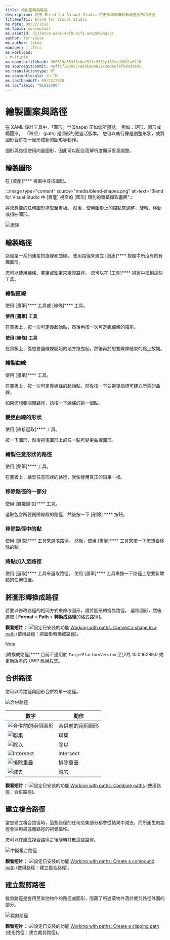 ```yaml
---
title: 繪製圖案與路徑
description: 使用 Blend for Visual Studio 將更多詳細資料新增至圖形和路徑
titleSuffix: Blend for Visual Studio
ms.date: 09/22/2020
ms.topic: conceptual
ms.assetid: d5378c59-e2e5-49f0-91f1-aa82d984a33c
author: TerryGLee
ms.author: tglee
manager: jillfra
ms.workload:
- multiple
ms.openlocfilehash: 368619a55316e0af59fc5351e187ced8892a6116
ms.sourcegitcommit: 4affcf2830337e6aba84621c3eda5faf5d0d4a01
ms.translationtype: MT
ms.contentlocale: zh-TW
ms.lasthandoff: 09/23/2020
ms.locfileid: "91022500"
---
```

# <a name="draw-shapes-and-paths"></a>繪製圖案與路徑

在 XAML 設計工具中，「圖形」**(Shape) 正如您所預期。 例如：矩形、圓形或橢圓形。 *「路徑」* (path) 是圖形的更靈活版本。 您可以執行像是調整形狀，或將圖形合併在一起形成新的圖形等動作。

圖形與路徑使用向量圖形，因此可以配合高解析度顯示妥善調整。

## <a name="draw-a-shape"></a>繪製圖形

在 [資產]**** 視窗中尋找圖形。

:::image type="content" source="media/blend-shapes.png" alt-text="Blend for Visual Studio 中 [資產] 視窗的 [圖形] 類別的螢幕擷取畫面":::

將您想要的任何圖形拖曳至畫板。 然後，使用圖形上的控點來調整、旋轉、移動或扭曲圖形。

![處理](../designers/media/84261e83-3091-4490-ab58-4218b188439e.png)

## <a name="draw-a-path"></a>繪製路徑

路徑是一系列連接的直線和曲線。 使用路徑來建立 [資產]**** 視窗中所沒有的有趣圖形。

您可以使用線條、畫筆或鉛筆來繪製路徑。 您可以在 [工具]**** 視窗中找到這些工具。

### <a name="draw-a-straight-line"></a>繪製直線

使用 [畫筆]**** 工具或 [線條]**** 工具。

**使用 [畫筆] 工具**

在畫板上，按一次可定義起始點，然後再按一次可定義線條的結尾。

**使用 [線條] 工具**

在畫板上，從想要讓線條開始的地方拖曳起，然後再於想要線條結束的點上放開。

### <a name="draw-a-curve"></a>繪製曲線

使用 [畫筆]**** 工具。

在畫板上，按一次可定義線條的起始點，然後按一下並拖曳指標可建立所需的曲線。

如果您想要關閉路徑，請按一下線條的第一個點。

### <a name="change-the-shape-of-a-curve"></a>變更曲線的形狀

使用 [直接選取]**** 工具。

按一下圖形，然後拖曳圖形上的任一點可變更曲線圖形。

### <a name="draw-a-free-form-path"></a>繪製任意形狀的路徑

使用 [鉛筆]**** 工具。

在畫板上，繪製任意形狀的路徑，就像使用真正的鉛筆一樣。

### <a name="remove-part-of-a-path"></a>移除路徑的一部分

使用 [直接選取]**** 工具。

選取包含所要刪除線段的路徑，然後按一下 [刪除] **** 按鈕。

### <a name="remove-a-point-in-a-path"></a>移除路徑中的點

使用 [選取]**** 工具來選取路徑。 然後，使用 [畫筆]**** 工具來按一下您想要移除的點。

### <a name="add-a-point-to-a-path"></a>將點加入至路徑

使用 [選取]**** 工具來選取路徑。 使用 [畫筆]**** 工具來按一下路徑上您要新增點的任何位置。

## <a name="convert-a-shape-to-a-path"></a>將圖形轉換成路徑

若要以修改路徑的相同方式來修改圖形，請將圖形轉換為路徑。 選取圖形，然後選取 [ **Format**  >  **Path**  >  **轉換成路徑**的格式路徑]。

**觀看短片：** ![設定已安裝的功能](../designers/media/bldadminconsoleinitialconfigicon.png) [Working with paths: Convert a shape to a path](https://www.youtube.com/watch?v=Io5bC0-nH6Q#t=147) (使用路徑：將圖形轉換成路徑)。

> [!NOTE]
> [轉換成路徑]**** 目前不適用於 `TargetPlatformVersion` 至少為 10.0.16299.0 或更新版本的 UWP 應用程式。

## <a name="combine-paths"></a>合併路徑

您可以將路徑與圖形合併為單一路徑。

![合併路徑](../designers/media/2df17a5d-a338-4ef4-96c5-dae51cc1ca8a.png)

|數字|動作|
|-|-|
|![合併前的兩個圖形](../designers/media/b1_1.png)|合併前的兩個圖形|
|![聯集](../designers/media/b1_2.png)|聯集|
|![除以](../designers/media/b1_3.png)|除以|
|![Intersect](../designers/media/b1_4.png)|Intersect|
|![排除重疊](../designers/media/b1_5.png)|排除重疊|
|![減去](../designers/media/b1_6.png)|減去|

**觀看短片：** ![設定已安裝的功能](../designers/media/bldadminconsoleinitialconfigicon.png) [Working with paths: Combine paths](https://www.youtube.com/watch?v=Io5bC0-nH6Q#t=195) (使用路徑：合併路徑)。

## <a name="create-a-compound-path"></a>建立複合路徑

當您建立複合路徑時，這些路徑的任何交集部分都會從結果中減去，而所產生的路徑會採用最底層路徑的視覺屬性。

您可以在建立複合路徑之後隨時打散這些路徑。

![中斷複合路徑](../designers/media/2157a8aa-d9a7-4de4-8de5-b10d28f08a84.png)

**觀看短片：** ![設定已安裝的功能](../designers/media/bldadminconsoleinitialconfigicon.png) [Working with paths: Create a compound path](https://www.youtube.com/watch?v=Io5bC0-nH6Q) (使用路徑：建立複合路徑)。

## <a name="create-a-clipping-path"></a>建立裁剪路徑

裁剪路徑是套用至其他物件的路徑或圖形，隱藏了所遮蔽物件落於裁剪路徑外面的部分。

![裁剪路徑](../designers/media/22471e98-a841-4f39-a3ef-36090cf5a625.png)

**觀看短片：** ![設定已安裝的功能](../designers/media/bldadminconsoleinitialconfigicon.png) [Working with paths: Create a clipping path](https://www.youtube.com/watch?v=Io5bC0-nH6Q#t=232) (使用路徑：建立裁剪路徑)。
